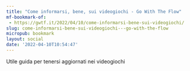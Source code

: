```yaml
---
title: "Come informarsi, bene, sui videogiochi - Go With The Flow"
mf-bookmark-of:
 - https://gwtf.it/2022/04/10/come-informarsi-bene-sui-videogiochi/
slug: come-informarsi-bene-sui-videogiochi---go-with-the-flow
micropub: bookmark
layout: social
date: '2022-04-10T10:54:47'
---
```

Utile guida per tenersi aggiornati nei videogiochi